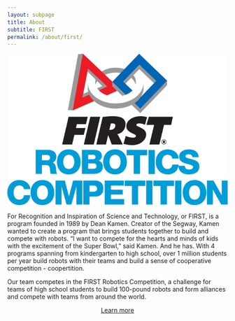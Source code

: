 ```yaml
---
layout: subpage
title: About
subtitle: FIRST
permalink: /about/first/
---
```


<img src="/assets/homepage/frc.png" class="leftimage"/>

For Recognition and Inspiration of Science and Technology, or FIRST, is a program founded in 1989 by Dean Kamen. Creator of the Segway, Kamen wanted to create a program that brings students together to build and compete with robots. “I want to compete for the hearts and minds of kids with the excitement of the Super Bowl,” said Kamen. And he has. With 4 programs spanning from kindergarten to high school, over 1 million students per year build robots with their teams and build a sense of cooperative competition - coopertition.

Our team competes in the FIRST Robotics Competition, a challenge for teams of high school students to build 100-pound robots and form alliances and compete with teams from around the world.

<div><a href="http://www.firstinspires.org"><div class="button hover_animate" align="center">Learn more</div></a>
